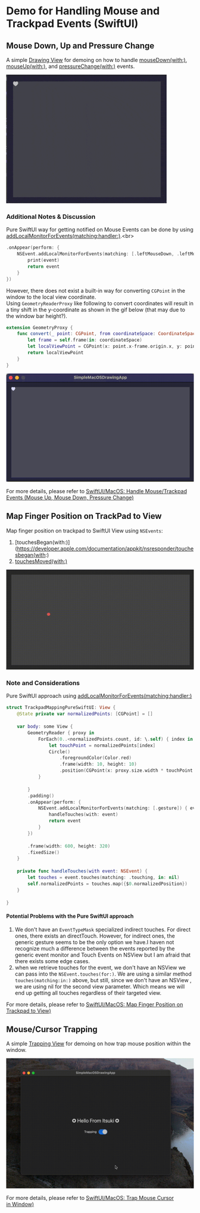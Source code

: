 # Demo for Handling Mouse and Trackpad Events (SwiftUI)

## Mouse Down, Up and Pressure Change

A simple [Drawing View](./SimpleMacOSDrawingApp/MousePressureDemo.swift) for demoing on how to
handle [mouseDown(with:)](https://developer.apple.com/documentation/appkit/nsresponder/mousedown(with:)), [mouseUp(with:)](https://developer.apple.com/documentation/appkit/nsresponder/mouseup(with:)), and [pressureChange(with:)](https://developer.apple.com/documentation/appkit/nsresponder/pressurechange(with:)) events.

![](./ReadmeAssets/mousePressureDemo.gif)

### Additional Notes & Discussion

Pure SwiftUI way for getting notified on Mouse Events can be done by using [addLocalMonitorForEvents(matching:handler:)](https://developer.apple.com/documentation/appkit/nsevent/addlocalmonitorforevents(matching:handler:)).<br>
```swift
.onAppear(perform: {
    NSEvent.addLocalMonitorForEvents(matching: [.leftMouseDown, .leftMouseUp, .pressure]) { event in
        print(event)
        return event
    }
})
```

However, there does not exist a built-in way for converting `CGPoint` in the window to the local view coordinate.<br>
Using `GeometryReaderProxy` like following to convert coordinates will result in a tiny shift in the y-coordinate as shown in the gif below (that may due to the window bar height?).


```swift
extension GeometryProxy {
    func convert(_ point: CGPoint, from coordinateSpace: CoordinateSpace) -> CGPoint {
        let frame = self.frame(in: coordinateSpace)
        let localViewPoint = CGPoint(x: point.x-frame.origin.x, y: point.y-frame.origin.y)
        return localViewPoint
    }
}
```

![](./ReadmeAssets/mouseEventSwiftUIApproach.gif)


For more details, please refer to [SwiftUI/MacOS: Handle Mouse/Trackpad Events (Mouse Up, Mouse Down, Pressure Change)]()



## Map Finger Position on TrackPad to View

Map finger position on trackpad to SwiftUI View using `NSEvents`: 
1. [touchesBegan(with:)](https://developer.apple.com/documentation/appkit/nsresponder/touchesbegan(with:)
2. [touchesMoved(with:)](https://developer.apple.com/documentation/appkit/nsresponder/touchesmoved(with:))


![](./ReadmeAssets/trackpadMappingDemo.gif)


### Note and Considerations

Pure SwiftUI approach using [addLocalMonitorForEvents(matching:handler:)](https://developer.apple.com/documentation/appkit/nsevent/addlocalmonitorforevents(matching:handler:))

```swift
struct TrackpadMappingPureSwiftUI: View {
    @State private var normalizedPoints: [CGPoint] = []
    
    var body: some View {
        GeometryReader { proxy in
            ForEach(0..<normalizedPoints.count, id: \.self) { index in
                let touchPoint = normalizedPoints[index]
                Circle()
                    .foregroundColor(Color.red)
                    .frame(width: 10, height: 10)
                    .position(CGPoint(x: proxy.size.width * touchPoint.x, y: proxy.size.height * (1-touchPoint.y)))
            }

        }
        .padding()
        .onAppear(perform: {
            NSEvent.addLocalMonitorForEvents(matching: [.gesture]) { event in
                handleTouches(with: event)
                return event
            }
        })

        .frame(width: 600, height: 320)
        .fixedSize()
    }
    
    private func handleTouches(with event: NSEvent) {
        let touches = event.touches(matching: .touching, in: nil)
        self.normalizedPoints = touches.map({$0.normalizedPosition})
    }
    
}

```
#### Potential Problems with the Pure SwiftUI approach

1. We don't have an `EventTypeMask` specialized indirect touches. For direct ones, there exists an directTouch. However, for indirect ones, the generic gesture seems to be the only option we have.I haven not recognize much a difference between the events reported by the generic event monitor and Touch Events on NSView but I am afraid that there exists some edge cases.
2. when we retrieve touches for the event, we don't have an NSView we can pass into the `NSEvent.touches(for:)`. We are using a similar method `touches(matching:in:)` above, but still, since we don't have an NSView , we are using nil for the second view parameter. Which means we will end up getting all touches regardless of their targeted view.

For more details, please refer to [SwiftUI/MacOS: Map Finger Position on Trackpad to View)]()




## Mouse/Cursor Trapping

A simple [Trapping View](./SimpleMacOSDrawingApp/MouseTrappingDemo.swift) for demoing on how trap mouse position within the window.

![](./ReadmeAssets/mouseTrappingDemo.gif)

For more details, please refer to [SwiftUI/MacOS: Trap Mouse Cursor in Window)]()
